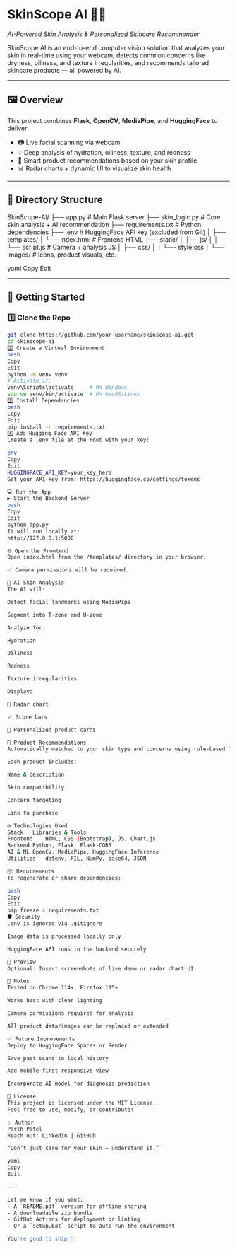 # SkinScope AI 🧠✨  
*AI-Powered Skin Analysis & Personalized Skincare Recommender*

SkinScope AI is an end-to-end computer vision solution that analyzes your skin in real-time using your webcam, detects common concerns like dryness, oiliness, and texture irregularities, and recommends tailored skincare products — all powered by AI.

---

## 🖼️ Overview

This project combines **Flask**, **OpenCV**, **MediaPipe**, and **HuggingFace** to deliver:

- 📷 Live facial scanning via webcam  
- 💡 Deep analysis of hydration, oiliness, texture, and redness  
- 🧴 Smart product recommendations based on your skin profile  
- 📊 Radar charts + dynamic UI to visualize skin health  

---

## 📂 Directory Structure

SkinScope-AI/
├── app.py # Main Flask server
├── skin_logic.py # Core skin analysis + AI recommendation
├── requirements.txt # Python dependencies
├── .env # HuggingFace API key (excluded from Git)
│
├── templates/
│ └── index.html # Frontend HTML
├── static/
│ ├── js/
│ │ └── script.js # Camera + analysis JS
│ ├── css/
│ │ └── style.css
│ └── images/ # Icons, product visuals, etc.

yaml
Copy
Edit

---

## 🚀 Getting Started

### 1️⃣ Clone the Repo
```bash
git clone https://github.com/your-username/skinscope-ai.git
cd skinscope-ai
2️⃣ Create a Virtual Environment
bash
Copy
Edit
python -m venv venv
# Activate it:
venv\Scripts\activate     # On Windows
source venv/bin/activate  # On macOS/Linux
3️⃣ Install Dependencies
bash
Copy
Edit
pip install -r requirements.txt
4️⃣ Add Hugging Face API Key
Create a .env file at the root with your key:

env
Copy
Edit
HUGGINGFACE_API_KEY=your_key_here
Get your API key from: https://huggingface.co/settings/tokens

💻 Run the App
▶️ Start the Backend Server
bash
Copy
Edit
python app.py
It will run locally at:
http://127.0.0.1:5000

🌐 Open the Frontend
Open index.html from the /templates/ directory in your browser.

✅ Camera permissions will be required.

🧠 AI Skin Analysis
The AI will:

Detect facial landmarks using MediaPipe

Segment into T-zone and U-zone

Analyze for:

Hydration

Oiliness

Redness

Texture irregularities

Display:

🔵 Radar chart

📈 Score bars

🧴 Personalized product cards

🧴 Product Recommendations
Automatically matched to your skin type and concerns using rule-based logic and HuggingFace AI.

Each product includes:

Name & description

Skin compatibility

Concern targeting

Link to purchase

⚙️ Technologies Used
Stack	Libraries & Tools
Frontend	HTML, CSS (Bootstrap), JS, Chart.js
Backend	Python, Flask, Flask-CORS
AI & ML	OpenCV, MediaPipe, HuggingFace Inference
Utilities	dotenv, PIL, NumPy, base64, JSON

📦 Requirements
To regenerate or share dependencies:

bash
Copy
Edit
pip freeze > requirements.txt
🛡️ Security
.env is ignored via .gitignore

Image data is processed locally only

HuggingFace API runs in the backend securely

📸 Preview
Optional: Insert screenshots of live demo or radar chart UI

📌 Notes
Tested on Chrome 114+, Firefox 115+

Works best with clear lighting

Camera permissions required for analysis

All product data/images can be replaced or extended

✅ Future Improvements
Deploy to HuggingFace Spaces or Render

Save past scans to local history

Add mobile-first responsive view

Incorporate AI model for diagnosis prediction

📄 License
This project is licensed under the MIT License.
Feel free to use, modify, or contribute!

✨ Author
Parth Patel
Reach out: LinkedIn | GitHub

“Don’t just care for your skin — understand it.”

yaml
Copy
Edit

---

Let me know if you want:
- A `README.pdf` version for offline sharing  
- A downloadable zip bundle  
- GitHub Actions for deployment or linting  
- Or a `setup.bat` script to auto-run the environment  

You're good to ship 🚀
